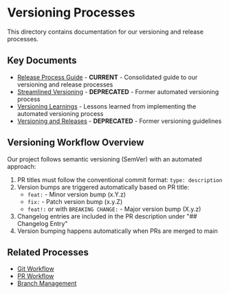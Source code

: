 # Versioning Processes

This directory contains documentation for our versioning and release processes.

## Key Documents

- [Release Process Guide](/docs/processes/releases/release-process-guide.md) - **CURRENT** - Consolidated guide to our versioning and release processes
- [Streamlined Versioning](streamlined-versioning.md) - **DEPRECATED** - Former automated versioning process
- [Versioning Learnings](streamlined-versioning-learnings.md) - Lessons learned from implementing the automated versioning process
- [Versioning and Releases](versioning-and-releases.md) - **DEPRECATED** - Former versioning guidelines

## Versioning Workflow Overview

Our project follows semantic versioning (SemVer) with an automated approach:

1. PR titles must follow the conventional commit format: `type: description`
2. Version bumps are triggered automatically based on PR title:
   - `feat:` - Minor version bump (x.Y.z)
   - `fix:` - Patch version bump (x.y.Z)
   - `feat!:` or with `BREAKING CHANGE:` - Major version bump (X.y.z)
3. Changelog entries are included in the PR description under "## Changelog Entry"
4. Version bumping happens automatically when PRs are merged to main

## Related Processes

- [Git Workflow](/docs/processes/git/git-workflow.md)
- [PR Workflow](/docs/processes/git/pr-workflow.md)
- [Branch Management](/docs/processes/git/branch-management.md)